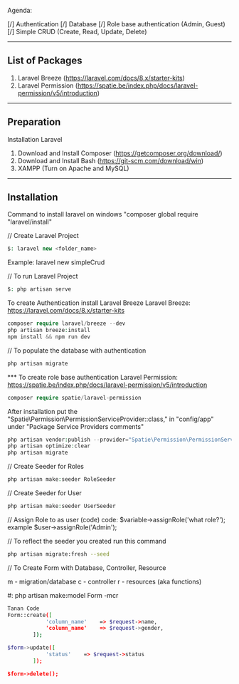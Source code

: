 Agenda: 

[/] Authentication
[/] Database
[/] Role base authentication (Admin, Guest)
[/] Simple CRUD (Create, Read, Update, Delete) 

------------------------------------------------------------------------
List of Packages
------------------------------------------------------------------------
1. Laravel Breeze (https://laravel.com/docs/8.x/starter-kits)
2. Laravel Permission (https://spatie.be/index.php/docs/laravel-permission/v5/introduction)

------------------------------------------------------------------------
Preparation
------------------------------------------------------------------------

Installation Laravel

1. Download and Install Composer (https://getcomposer.org/download/)
2. Download and Install Bash (https://git-scm.com/download/win)
3. XAMPP (Turn on Apache and MySQL)

------------------------------------------------------------------------
Installation
------------------------------------------------------------------------
Command to install laravel on windows
"composer global require "laravel/install"

// Create Laravel Project

```php
$: laravel new <folder_name>
```

Example: laravel new simpleCrud


// To run Laravel Project

```php
$: php artisan serve
```

To create Authentication install Laravel Breeze
Laravel Breeze: https://laravel.com/docs/8.x/starter-kits

```php
composer require laravel/breeze --dev
php artisan breeze:install
npm install && npm run dev
```

// To populate the database with authentication

```bash
php artisan migrate
```

*** To create role base authentication 
Laravel Permission: https://spatie.be/index.php/docs/laravel-permission/v5/introduction

```php
composer require spatie/laravel-permission
```

After installation put the "Spatie\Permission\PermissionServiceProvider::class," in "config/app" under "Package Service Providers comments"

```php
php artisan vendor:publish --provider="Spatie\Permission\PermissionServiceProvider"
php artisan optimize:clear
php artisan migrate
```
// Create Seeder for Roles

```php
php artisan make:seeder RoleSeeder
```
// Create Seeder for User

```php
php artisan make:seeder UserSeeder
```

// Assign Role to as user (code) 
code: $variable->assignRole('what role?');
example $user->assignRole('Admin');

// To reflect the seeder you created run this command

```bash
php artisan migrate:fresh --seed
```
// To Create Form with Database, Controller, Resource

m - migration/database
c - controller
r - resources (aka functions)

#: php artisan make:model Form -mcr


```bash
Tanan Code
Form::create([
            'column_name'    => $request->name,
            'column_name'    => $request->gender,
        ]);

$form->update([
            'status'    => $request->status
        ]);

$form->delete();
```
